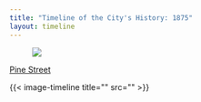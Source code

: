 ```yaml
---
title: "Timeline of the City's History: 1875"
layout: timeline
---
```


<article class="tile is-child box">
    <a href="/historical/timeline/1875/258" title="Pine Street">
        <figure class="image is-128x128">
            <img src="/img/timeline/1875/small/258.jpg">
        </figure>
        <div class="content">
            <p>Pine Street</p>
        </div>
    </a>
</article>

{{< image-timeline title="" src="" >}}
